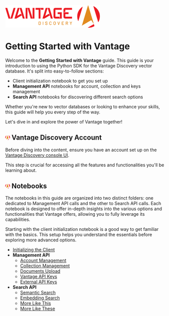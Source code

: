 <img src="../../assets/vantage_logo.png" title="Vantage Discovery Logo" width="300"/></br>

# Getting Started with Vantage

Welcome to the **Getting Started with Vantage** guide. This guide is your introduction to using the Python SDK for the Vantage Discovery vector database. It's split into easy-to-follow sections:
- Client initialization notebook to get you set up
- **Management API** notebooks for account, collection and keys management
- **Search API** notebooks for discovering different search options

Whether you're new to vector databases or looking to enhance your skills, this guide will help you every step of the way.

Let's dive in and explore the power of Vantage together!

## <img src="../../assets/vantage_logo_small.png" title="Vantage Discovery Logo" width="15"/> Vantage Discovery Account

Before diving into the content, ensure you have an account set up on the [Vantage Discovery console UI](https://vantagediscovery.com/).

This step is crucial for accessing all the features and functionalities you'll be learning about.


## <img src="../../assets/vantage_logo_small.png" title="Vantage Discovery Logo" width="15"/> Notebooks

The notebooks in this guide are organized into two distinct folders: one dedicated to Management API calls and the other to Search API calls. Each notebook is designed to offer in-depth insights into the various options and functionalities that Vantage offers, allowing you to fully leverage its capabilities.

Starting with the client initialization notebook is a good way to get familiar with the basics. This setup helps you understand the essentials before exploring more advanced options.

- [Initializing the Client](./initializing_the_client.ipynb)
- **Management API**
    - [Account Management](./management_api/account_management.ipynb)
    - [Collection Management](./management_api/collection_management.ipynb)
    - [Documents Upload](./management_api/documents_upload.ipynb)
    - [Vantage API Keys](./management_api/vantage_api_keys.ipynb)
    - [External API Keys](./management_api/external_api_keys.ipynb)
- **Search API**
    - [Semantic Search](./search_api/semantic_search.ipynb)
    - [Embedding Search](./search_api/embedding_search.ipynb)
    - [More Like This](./search_api/more_like_this_search.ipynb)
    - [More Like These](./search_api/more_like_these_search.ipynb)
